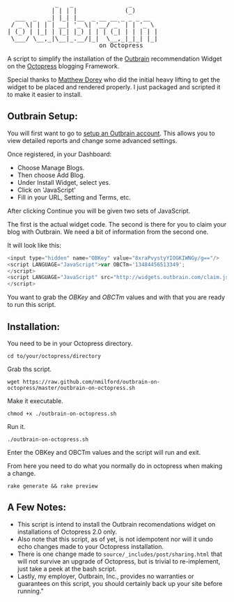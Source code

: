 <pre>
             _   _               _       
            | | | |             (_)      
  ___  _   _| |_| |__  _ __ __ _ _ _ __  
 / _ \| | | | __| '_ \| '__/ _` | | '_ \ 
| (_) | |_| | |_| |_) | | | (_| | | | | |
 \___/ \__,_|\__|_.__/|_|  \__,_|_|_| |_|
                         on Octopress
</pre>

A script to simplify the installation of the [Outbrain](http://www.outbrain.com/) recommendation Widget on the [Octopress](http://octopress.org/) blogging Framework.

Special thanks to [Matthew Dorey](https://twitter.com/mattischrome) who did the initial heavy lifting to get the widget to be placed and rendered properly. I just packaged and scripted it to make it easier to install.

## Outbrain Setup:

You will first want to go to [setup an Outbrain account](https://my.outbrain.com/register). This allows you to view detailed reports and change some advanced settings.

Once registered, in your Dashboard:
* Choose Manage Blogs.
* Then choose Add Blog.
* Under Install Widget, select yes.
* Click on 'JavaScript' 
* Fill in your URL, Setting and Terms, etc.

After clicking Continue you will be given two sets of JavaScript.

The first is the actual widget code.  The second is there for you to claim your blog with Outbrain.  We need a bit of information from the second one.

It will look like this:
```javascript
<input type="hidden" name="OBKey" value="8xraPvystyYIOGKIWNGy/g=="/>
<script LANGUAGE="JavaScript">var OBCTm='13484456513349';
</script>
<script LANGUAGE="JavaScript" src="http://widgets.outbrain.com/claim.js">
</script>
```

You want to grab the _OBKey_ and _OBCTm_ values and with that you are ready to run this script.

## Installation:

You need to be in your Octopress directory.

`cd to/your/octopress/directory`

Grab ths script.

`wget https://raw.github.com/nmilford/outbrain-on-octopress/master/outbrain-on-octopress.sh`

Make it executable.

`chmod +x ./outbrain-on-octopress.sh`

Run it.

`./outbrain-on-octopress.sh`

Enter the OBKey and OBCTm values and the script will run and exit.

From here you need to do what you normally do in octopress when making a change.

`rake generate && rake preview`

## A Few Notes:

* This script is intend to install the Outbrain recomendations widget on installations of Octopress 2.0 only.
* Also note that this script, as of yet, is not idempotent nor will it undo echo changes made to your Octopress installation.
* There is one change made to `source/_includes/post/sharing.html` that will not survive an upgrade of Octopress, but is trivial to re-implement, just take a peek at the bash script.
* Lastly, my employer, Outbrain, Inc., provides no warranties or guarantees on this script, you should certainly back up your site before running."

